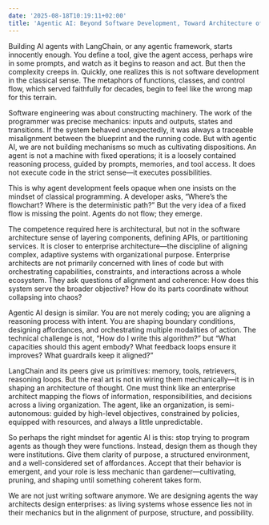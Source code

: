 ```yaml
---
date: '2025-08-18T10:19:11+02:00'
title: 'Agentic AI: Beyond Software Development, Toward Architecture of Thought'
---
```

Building AI agents with LangChain, or any agentic framework, starts innocently enough. You define a tool, give the agent access, perhaps wire in some prompts, and watch as it begins to reason and act. But then the complexity creeps in. Quickly, one realizes this is not software development in the classical sense. The metaphors of functions, classes, and control flow, which served faithfully for decades, begin to feel like the wrong map for this terrain.

Software engineering was about constructing machinery. The work of the programmer was precise mechanics: inputs and outputs, states and transitions. If the system behaved unexpectedly, it was always a traceable misalignment between the blueprint and the running code. But with agentic AI, we are not building mechanisms so much as cultivating dispositions. An agent is not a machine with fixed operations; it is a loosely contained reasoning process, guided by prompts, memories, and tool access. It does not execute code in the strict sense—it executes possibilities.

This is why agent development feels opaque when one insists on the mindset of classical programming. A developer asks, “Where’s the flowchart? Where is the deterministic path?” But the very idea of a fixed flow is missing the point. Agents do not flow; they emerge.

The competence required here is architectural, but not in the software architecture sense of layering components, defining APIs, or partitioning services. It is closer to enterprise architecture—the discipline of aligning complex, adaptive systems with organizational purpose. Enterprise architects are not primarily concerned with lines of code but with orchestrating capabilities, constraints, and interactions across a whole ecosystem. They ask questions of alignment and coherence: How does this system serve the broader objective? How do its parts coordinate without collapsing into chaos?

Agentic AI design is similar. You are not merely coding; you are aligning a reasoning process with intent. You are shaping boundary conditions, designing affordances, and orchestrating multiple modalities of action. The technical challenge is not, “How do I write this algorithm?” but “What capacities should this agent embody? What feedback loops ensure it improves? What guardrails keep it aligned?”

LangChain and its peers give us primitives: memory, tools, retrievers, reasoning loops. But the real art is not in wiring them mechanically—it is in shaping an architecture of thought. One must think like an enterprise architect mapping the flows of information, responsibilities, and decisions across a living organization. The agent, like an organization, is semi-autonomous: guided by high-level objectives, constrained by policies, equipped with resources, and always a little unpredictable.

So perhaps the right mindset for agentic AI is this: stop trying to program agents as though they were functions. Instead, design them as though they were institutions. Give them clarity of purpose, a structured environment, and a well-considered set of affordances. Accept that their behavior is emergent, and your role is less mechanic than gardener—cultivating, pruning, and shaping until something coherent takes form.

We are not just writing software anymore. We are designing agents the way architects design enterprises: as living systems whose essence lies not in their mechanics but in the alignment of purpose, structure, and possibility.